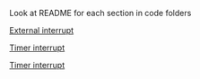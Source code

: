 Look at README for each section in code folders

[External interrupt](.//Interrupt_int0/README.md)

[Timer interrupt](./timer_interrupt/README.md)

[Timer interrupt](./serial_communication/README.md)

